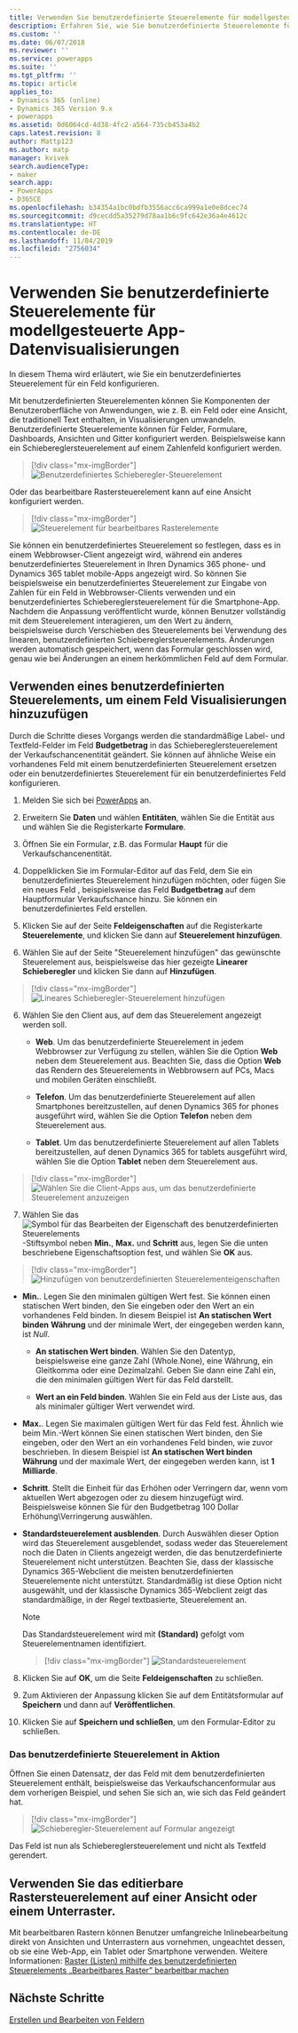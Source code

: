 ```yaml
---
title: Verwenden Sie benutzerdefinierte Steuerelemente für modellgesteuerte App-Datenvisualisierungen in PowerApps | Microsoft-Dokumentation
description: Erfahren Sie, wie Sie benutzerdefinierte Steuerelemente für Felder verwenden
ms.custom: ''
ms.date: 06/07/2018
ms.reviewer: ''
ms.service: powerapps
ms.suite: ''
ms.tgt_pltfrm: ''
ms.topic: article
applies_to:
- Dynamics 365 (online)
- Dynamics 365 Version 9.x
- powerapps
ms.assetid: 0d6064cd-4d38-4fc2-a564-735cb453a4b2
caps.latest.revision: 8
author: Mattp123
ms.author: matp
manager: kvivek
search.audienceType:
- maker
search.app:
- PowerApps
- D365CE
ms.openlocfilehash: b34354a1bc0bdfb3556acc6ca999a1e0e8dcec74
ms.sourcegitcommit: d9cecdd5a35279d78aa1b6c9fc642e36a4e4612c
ms.translationtype: HT
ms.contentlocale: de-DE
ms.lasthandoff: 11/04/2019
ms.locfileid: "2756034"
---
```

# <a name="use-custom-controls-for-model-driven-app-data-visualizations"></a>Verwenden Sie benutzerdefinierte Steuerelemente für modellgesteuerte App-Datenvisualisierungen

In diesem Thema wird erläutert, wie Sie ein benutzerdefiniertes Steuerelement für ein Feld konfigurieren. 

Mit benutzerdefinierten Steuerelementen können Sie Komponenten der Benutzeroberfläche von Anwendungen, wie z. B. ein Feld oder eine Ansicht, die traditionell Text enthalten, in Visualisierungen umwandeln. Benutzerdefinierte Steuerelemente können für Felder, Formulare, Dashboards, Ansichten und Gitter konfiguriert werden. Beispielsweise kann ein Schiebereglersteuerelement auf einem Zahlenfeld konfiguriert werden.

   > [!div class="mx-imgBorder"] 
   > ![Benutzerdefiniertes Schieberegler-Steuerelement](media/slider-control.PNG "Schieberegler-Steuerelement für ein Feld")

Oder das bearbeitbare Rastersteuerelement kann auf eine Ansicht konfiguriert werden. 

   > [!div class="mx-imgBorder"] 
   > ![Steuerelement für bearbeitbares Rasterelemente](media/editable-grid-example.png)

Sie können ein benutzerdefiniertes Steuerelement so festlegen, dass es in einem Webbrowser-Client angezeigt wird, während ein anderes benutzerdefiniertes Steuerelement in Ihren Dynamics 365 phone- und Dynamics 365 tablet mobile-Apps angezeigt wird. So können Sie beispielsweise ein benutzerdefiniertes Steuerelement zur Eingabe von Zahlen für ein Feld in Webbrowser-Clients verwenden und ein benutzerdefiniertes Schiebereglersteuerelement für die Smartphone-App. Nachdem die Anpassung veröffentlicht wurde, können Benutzer vollständig mit dem Steuerelement interagieren, um den Wert zu ändern, beispielsweise durch Verschieben des Steuerelements bei Verwendung des linearen, benutzerdefinierten Schiebereglersteuerelements. Änderungen werden automatisch gespeichert, wenn das Formular geschlossen wird, genau wie bei Änderungen an einem herkömmlichen Feld auf dem Formular.  
  
## <a name="use-a-custom-control-to-add-visualizations-to-a-field"></a>Verwenden eines benutzerdefinierten Steuerelements, um einem Feld Visualisierungen hinzuzufügen  
 Durch die Schritte dieses Vorgangs werden die standardmäßige Label- und Textfeld-Felder im Feld **Budgetbetrag** in das Schiebereglersteuerelement der Verkaufschancenentität geändert. Sie können auf ähnliche Weise ein vorhandenes Feld mit einem benutzerdefinierten Steuerelement ersetzen oder ein benutzerdefiniertes Steuerelement für ein benutzerdefiniertes Feld konfigurieren.  
  
1.  Melden Sie sich bei [PowerApps](https://make.powerapps.com/?utm_source=padocs&utm_medium=linkinadoc&utm_campaign=referralsfromdoc) an.  

     

2.  Erweitern Sie **Daten** und wählen **Entitäten**, wählen Sie die Entität aus und wählen Sie die Registerkarte **Formulare**.  
  
2.  Öffnen Sie ein Formular, z.B. das Formular **Haupt** für die Verkaufschancenentität. 
  
3.  Doppelklicken Sie im Formular-Editor auf das Feld, dem Sie ein benutzerdefiniertes Steuerelement hinzufügen möchten, oder fügen Sie ein neues Feld , beispielsweise das Feld **Budgetbetrag** auf dem Hauptformular Verkaufschance hinzu. Sie können ein benutzerdefiniertes Feld erstellen. 
  
4.  Klicken Sie auf der Seite **Feldeigenschaften** auf die Registerkarte **Steuerelemente**, und klicken Sie dann auf **Steuerelement hinzufügen**.  
  
5.  Wählen Sie auf der Seite "Steuerelement hinzufügen" das gewünschte Steuerelement aus, beispielsweise das hier gezeigte **Linearer Schieberegler** und klicken Sie dann auf **Hinzufügen**.  

   > [!div class="mx-imgBorder"] 
   > ![Lineares Schieberegler-Steuerelement hinzufügen](media/add-slider.PNG "Lineares Schieberegler-Steuerelement hinzufügen")  
  
6.  Wählen Sie den Client aus, auf dem das Steuerelement angezeigt werden soll.  
  
    - **Web**. Um das benutzerdefinierte Steuerelement in jedem Webbrowser zur Verfügung zu stellen, wählen Sie die Option **Web** neben dem Steuerelement aus. Beachten Sie, dass die Option **Web** das Rendern des Steuerelements in Webbrowsern auf PCs, Macs und mobilen Geräten einschließt.  
  
    - **Telefon**. Um das benutzerdefinierte Steuerelement auf allen Smartphones bereitzustellen, auf denen Dynamics 365 for phones ausgeführt wird, wählen Sie die Option **Telefon** neben dem Steuerelement aus.  
  
    - **Tablet**. Um das benutzerdefinierte Steuerelement auf allen Tablets bereitzustellen, auf denen Dynamics 365 for tablets ausgeführt wird, wählen Sie die Option **Tablet** neben dem Steuerelement aus.  
  
   > [!div class="mx-imgBorder"] 
   > ![Wählen Sie die Client-Apps aus, um das benutzerdefinierte Steuerelement anzuzeigen](media/choose-client.png "Wählen Sie die Client-Apps aus, um das benutzerdefinierte Steuerelement anzuzeigen")  
  
7.  Wählen Sie das ![Symbol für das Bearbeiten der Eigenschaft des benutzerdefinierten Steuerelements](media/ccf-pencil-icon.png "Symbol für das Bearbeiten der Eigenschaft des benutzerdefinierten Steuerelements")-Stiftsymbol neben **Min.**, **Max.** und **Schritt** aus, legen Sie die unten beschriebene Eigenschaftsoption fest, und wählen Sie **OK** aus.  
  
   > [!div class="mx-imgBorder"] 
   > ![Hinzufügen von benutzerdefinierten Steuerelementeigenschaften](media/ccf-add-properties.png "Hinzufügen von benutzerdefinierten Steuerelementeigenschaften")
  
   - **Min.**. Legen Sie den minimalen gültigen Wert fest. Sie können einen statischen Wert binden, den Sie eingeben oder den Wert an ein vorhandenes Feld binden. In diesem Beispiel ist **An statischen Wert binden** **Währung** und der minimale Wert, der eingegeben werden kann, ist *Null*.  
  
       - **An statischen Wert binden**. Wählen Sie den Datentyp, beispielsweise eine ganze Zahl (Whole.None), eine Währung, ein Gleitkomma oder eine Dezimalzahl. Geben Sie dann eine Zahl ein, die den minimalen gültigen Wert für das Feld darstellt.  
  
       - **Wert an ein Feld binden**. Wählen Sie ein Feld aus der Liste aus, das als minimaler gültiger Wert verwendet wird.  
  
   - **Max.**. Legen Sie maximalen gültigen Wert für das Feld fest. Ähnlich wie beim Min.-Wert können Sie einen statischen Wert binden, den Sie eingeben, oder den Wert an ein vorhandenes Feld binden, wie zuvor beschrieben. In diesem Beispiel ist **An statischen Wert binden** **Währung** und der maximale Wert, der eingegeben werden kann, ist **1 Milliarde**.  
  
   - **Schritt**. Stellt die Einheit für das Erhöhen oder Verringern dar, wenn vom aktuellen Wert abgezogen oder zu diesem hinzugefügt wird. Beispielsweise können Sie für den Budgetbetrag 100 Dollar Erhöhung\Verringerung auswählen.  
  
   - **Standardsteuerelement ausblenden**. Durch Auswählen dieser Option wird das Steuerelement ausgeblendet, sodass weder das Steuerelement noch die Daten in Clients angezeigt werden, die das benutzerdefinierte Steuerelement nicht unterstützen. Beachten Sie, dass der klassische Dynamics 365-Webclient die meisten benutzerdefinierten Steuerelemente nicht unterstützt. Standardmäßig ist diese Option nicht ausgewählt, und der klassische Dynamics 365-Webclient zeigt das standardmäßige, in der Regel textbasierte, Steuerelement an.  
  
       > [!NOTE]
       >  Das Standardsteuerelement wird mit **(Standard)** gefolgt vom Steuerelementnamen identifiziert.  
       >   
       > > [!div class="mx-imgBorder"] 
       > > ![Standardsteuerelement](media/default-control.png "Standardsteuerelement")  
  
8.  Klicken Sie auf **OK**, um die Seite **Feldeigenschaften** zu schließen.  
  
9. Zum Aktivieren der Anpassung klicken Sie auf dem Entitätsformular auf **Speichern** und dann auf **Veröffentlichen**.  
  
10. Klicken Sie auf **Speichern und schließen**, um den Formular-Editor zu schließen.  
  
### <a name="see-the-custom-control-in-action"></a>Das benutzerdefinierte Steuerelement in Aktion  
 Öffnen Sie einen Datensatz, der das Feld mit dem benutzerdefinierten Steuerelement enthält, beispielsweise das Verkaufschancenformular aus dem vorherigen Beispiel, und sehen Sie sich an, wie sich das Feld geändert hat.  
  
   > [!div class="mx-imgBorder"] 
   > ![Schieberegler-Steuerelement auf Formular angezeigt](media/slider-control.PNG "Schieberegler-Steuerelement auf Formular angezeigt")  
  
 Das Feld ist nun als Schiebereglersteuerelement und nicht als Textfeld gerendert. 

## <a name="use-the-editable-grid-control-on-a-view-or-sub-grid"></a>Verwenden Sie das editierbare Rastersteuerelement auf einer Ansicht oder einem Unterraster.

Mit bearbeitbaren Rastern können Benutzer umfangreiche Inlinebearbeitung direkt von Ansichten und Unterrastern aus vornehmen, ungeachtet dessen, ob sie eine Web-App, ein Tablet oder Smartphone verwenden. Weitere Informationen: [Raster (Listen) mithilfe des benutzerdefinierten Steuerelements „Bearbeitbares Raster” bearbeitbar machen](make-grids-lists-editable-custom-control.md) 
  
## <a name="next-steps"></a>Nächste Schritte  
[Erstellen und Bearbeiten von Feldern](../common-data-service/create-edit-fields.md)
